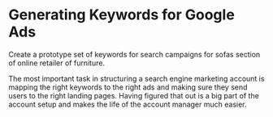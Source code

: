 
# Generating Keywords for Google Ads

 Create a prototype set of keywords for search campaigns for sofas section of online retailer of furniture.

The most important task in structuring a search engine marketing account is mapping the right keywords to the right ads and making sure they send users to the right landing pages. Having figured that out is a big part of the account setup and makes the life of the account manager much easier.